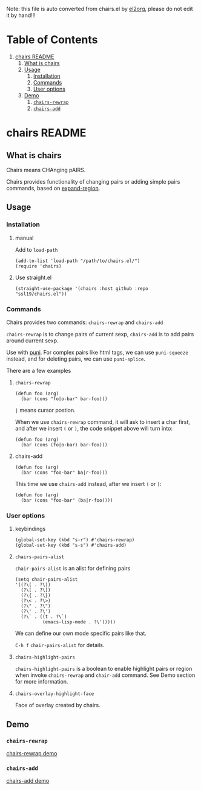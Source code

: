 Note: this file is auto converted from chairs.el by [el2org](https://github.com/tumashu/el2org), please do not edit it by hand!!!


# Table of Contents

1.  [chairs README](#org41d5b33)
    1.  [What is chairs](#orgd863fdb)
    2.  [Usage](#org25603f6)
        1.  [Installation](#orgd2c9804)
        2.  [Commands](#org81ac67d)
        3.  [User options](#orgeb8fcac)
    3.  [Demo](#org9bf399c)
        1.  [`chairs-rewrap`](#orga6d2591)
        2.  [`chairs-add`](#orge8371b4)


<a id="org41d5b33"></a>

# chairs README


<a id="orgd863fdb"></a>

## What is chairs

Chairs means CHAnging pAIRS.

Chairs provides functionality of changing pairs or adding simple pairs commands,
based on [expand-region](<https://github.com/magnars/expand-region.el>).


<a id="org25603f6"></a>

## Usage


<a id="orgd2c9804"></a>

### Installation

1.  manual

    Add to `load-path`
    
        (add-to-list 'load-path "/path/to/chairs.el/")
        (require 'chairs)

2.  Use straight.el

        (straight-use-package '(chairs :host github :repo "ssl19/chairs.el"))


<a id="org81ac67d"></a>

### Commands

Chairs provides two commands: `chairs-rewrap` and `chairs-add`

`chairs-rewrap` is to change pairs of current sexp, `chairs-add` is to add pairs
around current sexp.

Use with [puni](https://github.com/AmaiKinono/puni).
For complex pairs like html tags, we can use `puni-squeeze` instead, and for
deleting pairs, we can use `puni-splice`.

There are a few examples

1.  `chairs-rewrap`

        (defun foo (arg)
          (bar (cons "fo|o-bar" bar-foo)))
    
    `|` means cursor postion.
    
    When we use `chairs-rewrap` command, it will ask to insert a char first, and after we
    insert `(` or `)`, the code snippet above will turn into:
    
        (defun foo (arg)
          (bar (cons (fo|o-bar) bar-foo)))

2.  chairs-add

        (defun foo (arg)
          (bar (cons "foo-bar" ba|r-foo)))
    
    This time we use `chairs-add` instead, after we insert `(` or `)`:
    
        (defun foo (arg)
          (bar (cons "foo-bar" (ba|r-foo))))


<a id="orgeb8fcac"></a>

### User options

1.  keybindings

        (global-set-key (kbd "s-r") #'chairs-rewrap)
        (global-set-key (kbd "s-s") #'chairs-add)

2.  `chairs-pairs-alist`

    `chair-pairs-alist` is an alist for defining pairs
    
        (setq chair-pairs-alist
        '((?\( . ?\))
          (?\[ . ?\])
          (?\{ . ?\})
          (?\< . ?\>)
          (?\" . ?\")
          (?\' . ?\')
          (?\` . ((t . ?\`)
                  (emacs-lisp-mode . ?\')))))
    
    We can define our own mode specific pairs like that.
    
    `C-h f` `chair-pairs-alist` for details.

3.  `chairs-highlight-pairs`

    `chairs-highlight-pairs` is a boolean to enable highlight pairs or region when invoke
    `chairs-rewrap` and `chair-add` command. See Demo section for more information.

4.  `chairs-overlay-highlight-face`

    Face of overlay created by chairs.


<a id="org9bf399c"></a>

## Demo


<a id="orga6d2591"></a>

### `chairs-rewrap`

[chairs-rewrap demo](https://user-images.githubusercontent.com/22702214/184941777-b97fbdb3-8a6a-43e5-b8ce-68735a6c23d5.mov)


<a id="orge8371b4"></a>

### `chairs-add`

[chairs-add demo](https://user-images.githubusercontent.com/22702214/184942480-8ff9c34b-6fb7-44a3-a811-e0831c9b49dc.mov)

